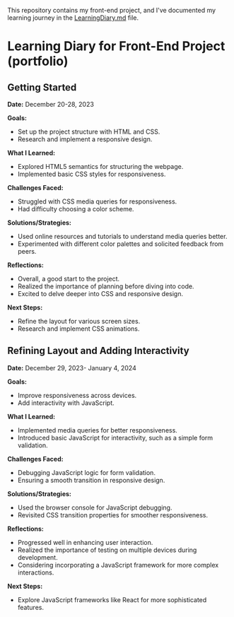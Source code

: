 This repository contains my front-end project, and I've documented my learning journey in the [LearningDiary.md](LearningDiary.md) file.
# Learning Diary for Front-End Project (portfolio) 

## Getting Started

**Date:** December 20-28, 2023

**Goals:**
- Set up the project structure with HTML and CSS.
- Research and implement a responsive design.

**What I Learned:**
- Explored HTML5 semantics for structuring the webpage.
- Implemented basic CSS styles for responsiveness.


**Challenges Faced:**
- Struggled with CSS media queries for responsiveness.
- Had difficulty choosing a color scheme.

**Solutions/Strategies:**
- Used online resources and tutorials to understand media queries better.
- Experimented with different color palettes and solicited feedback from peers.

**Reflections:**
- Overall, a good start to the project.
- Realized the importance of planning before diving into code.
- Excited to delve deeper into CSS and responsive design.

**Next Steps:**
- Refine the layout for various screen sizes.
- Research and implement CSS animations.

## Refining Layout and Adding Interactivity

**Date:** December 29, 2023- January 4, 2024

**Goals:**
- Improve responsiveness across devices.
- Add interactivity with JavaScript.

**What I Learned:**
- Implemented media queries for better responsiveness.
- Introduced basic JavaScript for interactivity, such as a simple form validation.

**Challenges Faced:**
- Debugging JavaScript logic for form validation.
- Ensuring a smooth transition in responsive design.

**Solutions/Strategies:**
- Used the browser console for JavaScript debugging.
- Revisited CSS transition properties for smoother responsiveness.

**Reflections:**
- Progressed well in enhancing user interaction.
- Realized the importance of testing on multiple devices during development.
- Considering incorporating a JavaScript framework for more complex interactions.

**Next Steps:**
- Explore JavaScript frameworks like React for more sophisticated features.


